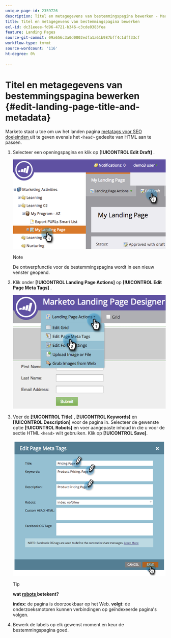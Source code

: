 ```yaml
---
unique-page-id: 2359726
description: Titel en metagegevens van bestemmingspagina bewerken - Marketo Docs - Productdocumentatie
title: Titel en metagegevens van bestemmingspagina bewerken
exl-id: dc31eeee-fd96-4721-b346-c3cde0383fea
feature: Landing Pages
source-git-commit: 09a656c3a0d0002edfa1a61b987bff4c1dff33cf
workflow-type: tm+mt
source-wordcount: '116'
ht-degree: 0%

---
```


# Titel en metagegevens van bestemmingspagina bewerken {#edit-landing-page-title-and-metadata}

Marketo staat u toe om uw het landen pagina [ metatags voor SEO doeleinden ](https://www.w3schools.com/tags/tag_meta.asp) uit te geven evenals het `<head>` gedeelte van HTML aan te passen.

1. Selecteer een openingspagina en klik op **[!UICONTROL Edit Draft]** .

   ![](assets/image2014-9-17-11-3a39-3a21.png)

   >[!NOTE]
   >
   >De ontwerpfunctie voor de bestemmingspagina wordt in een nieuw venster geopend.

1. Klik onder **[!UICONTROL Landing Page Actions]** op **[!UICONTROL Edit Page Meta Tags]** .

   ![](assets/image2014-9-17-11-3a39-3a32.png)

1. Voer de **[!UICONTROL Title]** , **[!UICONTROL Keywords]** en **[!UICONTROL Description]** voor de pagina in. Selecteer de gewenste optie **[!UICONTROL Robots]** en voer aangepaste inhoud in die u voor de sectie HTML `<head>` wilt gebruiken. Klik op **[!UICONTROL Save]**.

   ![](assets/image2014-9-17-11-3a39-3a50.png)

   >[!TIP]
   >
   >**wat [ robots ](https://www.robotstxt.org/meta.html) betekent?**
   >
   >**index**: de pagina is doorzoekbaar op het Web. **volgt**: de onderzoeksmotoren kunnen verbindingen op geïndexeerde pagina&#39;s volgen.

1. Bewerk de labels op elk gewenst moment en keur de bestemmingspagina goed.
